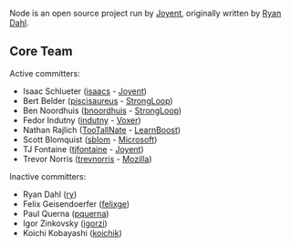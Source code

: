 Node is an open source project run by [Joyent](http://joyent.com/), originally written by [Ryan Dahl](https://github.com/ry).

## Core Team

Active committers:

* Isaac Schlueter ([isaacs](https://github.com/isaacs) - [Joyent](http://joyent.com/))
* Bert Belder ([piscisaureus](https://github.com/piscisaureus) - [StrongLoop](http://strongloop.com/))
* Ben Noordhuis ([bnoordhuis](https://github.com/bnoordhuis) - [StrongLoop](http://strongloop.com/))
* Fedor Indutny ([indutny](https://github.com/indutny) - [Voxer](http://voxer.com/))
* Nathan Rajlich ([TooTallNate](https://github.com/TooTallNate) - [LearnBoost](http://learnboost.com/))
* Scott Blomquist ([sblom](https://github.com/sblom) - [Microsoft](http://microsoft.com/))
* TJ Fontaine ([tjfontaine](https://github.com/tjfontaine) - [Joyent](http://joyent.com/))
* Trevor Norris ([trevnorris](https://github.com/trevnorris) - [Mozilla](http://mozilla.org))

Inactive committers:

* Ryan Dahl ([ry](https://github.com/ry))
* Felix Geisendoerfer ([felixge](https://github.com/felixge))
* Paul Querna ([pquerna](https://github.com/pquerna))
* Igor Zinkovsky ([igorzi](https://github.com/igorzi))
* Koichi Kobayashi ([koichik](https://github.com/koichik))